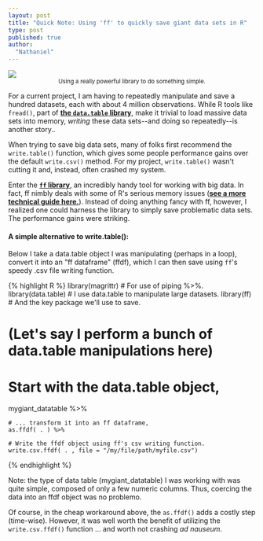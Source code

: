 ```yaml
---
layout: post
title: "Quick Note: Using 'ff' to quickly save giant data sets in R"
type: post
published: true
author:
  "Nathaniel"
---
```

<div class="media image">
<img src="{{ site.baseurl }}/assets/motorcycle1970s.jpg" />
<center><small>Using a really powerful library to do something simple.</small></center>
</div>

For a current project, I am having to repeatedly manipulate and save a hundred datasets, each with about 4 million observations. While R tools like <code>fread()</code>, part of __[the <code>data.table</code> library](https://cran.r-project.org/web/packages/data.table/index.html)__, make it trivial to load massive data sets into memory, *writing* these data sets--and doing so repeatedly--is another story..

When trying to save big data sets, many of folks first recommend the <code>write.table()</code> function, which gives some people performance gains over the default <code>write.csv()</code> method. For my project, <code>write.table()</code> wasn't cutting it and, instead, often crashed my system.  

Enter the __[<code>ff</code> library](https://cran.r-project.org/web/packages/ff/index.html)__, an incredibly handy tool for working with big data. In fact, ff nimbly deals with some of R's serious memory issues (__[see a more technical guide here.](http://ff.r-forge.r-project.org/bit&ff2.1-2_WU_Vienna2010.pdf)__). Instead of doing anything fancy with ff, however, I realized one could harness the library to simply save problematic data sets. The performance gains were striking.

#### A simple alternative to write.table():

Below I take a data.table object I was manipulating (perhaps in a loop), convert it into an "ff dataframe" (ffdf), which I can then save using <code>ff</code>'s speedy .csv file writing function.


{% highlight R %}
library(magrittr) # For use of piping %>%.
library(data.table) # I use data.table to manipulate large datasets.
library(ff) # And the key package we'll use to save.

  # (Let's say I perform a bunch of data.table manipulations here)

  # Start with the data.table object,
  mygiant_datatable %>%

    # ... transform it into an ff dataframe,
    as.ffdf( . ) %>%

    # Write the ffdf object using ff's csv writing function.
    write.csv.ffdf( . , file = "/my/file/path/myfile.csv")
{% endhighlight %}


Note: the type of data table (mygiant_datatable) I was working with was quite simple, composed of only a few numeric columns. Thus, coercing the data into an ffdf object was no problemo.

Of course, in the cheap workaround above, the <code>as.ffdf()</code> adds a costly step (time-wise). However, it was well worth the benefit of utilizing the <code>write.csv.ffdf()</code> function ... and worth not crashing *ad nauseum*.
